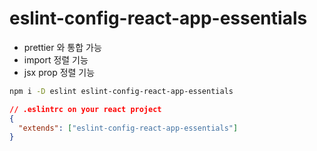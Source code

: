 # eslint-config-react-app-essentials

- prettier 와 통합 가능
- import 정렬 기능
- jsx prop 정렬 기능

```sh
npm i -D eslint eslint-config-react-app-essentials
```

```json
// .eslintrc on your react project
{
  "extends": ["eslint-config-react-app-essentials"]
}
```
